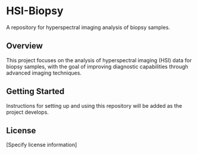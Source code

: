 # HSI-Biopsy

A repository for hyperspectral imaging analysis of biopsy samples.

## Overview

This project focuses on the analysis of hyperspectral imaging (HSI) data for biopsy samples, with the goal of improving diagnostic capabilities through advanced imaging techniques.

## Getting Started

Instructions for setting up and using this repository will be added as the project develops.

## License

[Specify license information]
